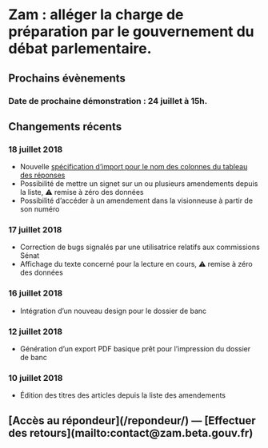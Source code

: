 # Zam : alléger la charge de préparation par le gouvernement du débat parlementaire.

## Prochains évènements

### Date de prochaine démonstration : 24 juillet à 15h.

## Changements récents

### 18 juillet 2018

* Nouvelle [spécification d’import pour le nom des colonnes du tableau des réponses](https://github.com/betagouv/zam/pull/88#issue-202058312)
* Possibilité de mettre un signet sur un ou plusieurs amendements depuis la liste, ⚠︎ remise à zéro des données
* Possibilité d’accéder à un amendement dans la visionneuse à partir de son numéro

### 17 juillet 2018

* Correction de bugs signalés par une utilisatrice relatifs aux commissions Sénat
* Affichage du texte concerné pour la lecture en cours, ⚠︎ remise à zéro des données

### 16 juillet 2018

* Intégration d’un nouveau design pour le dossier de banc

### 12 juillet 2018

* Génération d’un export PDF basique prêt pour l’impression du dossier de banc

### 10 juillet 2018

* Édition des titres des articles depuis la liste des amendements

<h2 class="center">[Accès au répondeur](/repondeur/) — [Effectuer des retours](mailto:contact@zam.beta.gouv.fr)</h2>
